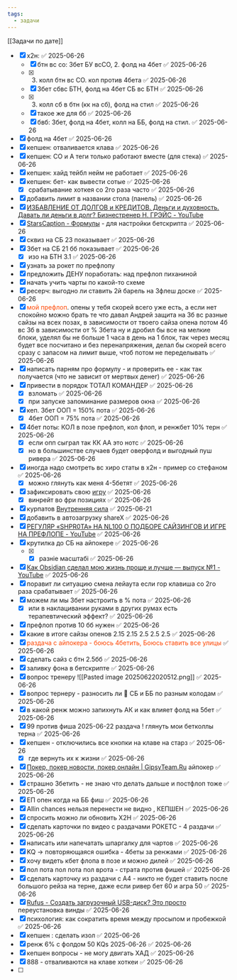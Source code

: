 ```yaml
---
tags:
  - задачи
---
```

[[Задачи по дате]]
- [x] х2н: ✅ 2025-06-26
	- [x] бтн вс со: 3бет БУ всСО, 2. фолд на 4бет ✅ 2025-06-26
	- [x] 3. колл бтн вс СО. кол против 4бета ✅ 2025-06-26
	- [x] 3бет сбвс БТН, фолд на 4бет СБ вс БТН ✅ 2025-06-26
	- [x] 3. колл сб в бтн (кк на сб), фолд на стил ✅ 2025-06-26
	- [x] такое же для бб ✅ 2025-06-26
	- [x] бвб: 3бет, фолд на 4бет, колл на ББ, фолд на стил. ✅ 2025-06-26
- [x] фолд на 4бет ✅ 2025-06-26
- [x] кепшен: отваливается клава ✅ 2025-06-26
- [x] кепшен: СО и А теги только работают вместе (для стека) ✅ 2025-06-26
- [x] кепшен: хайд тейбл нейм не работает ✅ 2025-06-26
- [x] кепшен: бет- как вывести  сотые ✅ 2025-06-26
	- [x] срабатывание хоткея со 2го раза часто ✅ 2025-06-26
- [x] добавить лимит в названии стола (панель) ✅ 2025-06-26
- [x] [ИЗБАВЛЕНИЕ ОТ ДОЛГОВ и КРЕДИТОВ. Деньги и духовность. Давать ли деньги в долг? Бизнестренер Н. ГРЭЙС - YouTube](https://www.youtube.com/watch?v=nUFw7TwVo0o)
- [x] [StarsCaption - Формулы](https://sites.google.com/site/starscaptionru/betscript/formuly) - для настройки бетскрипта ✅ 2025-06-26
- [x] сквиз на СБ 23 показывает ✅ 2025-06-26
- [x] 3бет на СБ 21 бб показывает ✅ 2025-06-26
	- [x] изо на БТН 3.1 ✅ 2025-06-26
- [x] узнать за рокет по префлопу
- [x] предложить ДЕНУ поработать: над префлоп пиханиной
- [x] начать учить чарты по какой-то схеме
- [x] ресерч: выгодно ли ставить 2й барель на 3флеш доске ✅ 2025-06-26
- [x] <span style="color:rgb(255, 69, 0)">мой префлоп</span>. опены у тебя скорей всего уже есть, а если нет спокойно можно брать те что давал Андрей защита на 3б вс разные сайзы на всех позах, в зависимости от твоего сайза опена потом 4б вс 3б в зависимости от % 3бета ну и дробил бы все на мелкие блоки, уделял бы не больше 1 часа в день на 1 блок, так через месяц будет все посчитано и без перенапряжения, делал бы скорей всего сразу с запасом на лимит выше, чтоб потом не переделывать ✅ 2025-06-26
- [x] написать парням про формулу - и проверить ее - как так получается (что не зависит от мертвых денег) ✅ 2025-06-26
- [x] привести в порядок ТОТАЛ КОМАНДЕР ✅ 2025-06-26
	- [x] взломать ✅ 2025-06-26
	- [x] при запуске запоминание размеров окна ✅ 2025-06-26
- [x] кеп. 3бет ООП = 150% пота ✅ 2025-06-26
	- [x] 4бет ООП = 75% пота ✅ 2025-06-26
- [x] 4бет поты: КОЛ в позе префлоп, кол флоп, и ренжбет 10% терн ✅ 2025-06-26
	- [x] если опп сыграл так КК АА это нотс ✅ 2025-06-26
	- [x] но в большинстве случаев будет оверфолд и выгодный пуш ривера ✅ 2025-06-26
- [x] иногда надо смотреть вс хиро статы в х2н - пример со стефаном ✅ 2025-06-26
	- [x] можно глянуть как меня 4-5бетят ✅ 2025-06-26
- [x] зафиксировать свою [игру](https://youtu.be/e6HrS4kiNNY) ✅ 2025-06-26
	- [x] винрейт во фри позициях ✅ 2025-06-26
- [x] курпатов [Внутренняя сила](https://youtu.be/5SqratghVUY) ✅ 2025-06-21
- [x] добавить в автозагрузку shareX ✅ 2025-06-26
- [x] [РЕГУЛЯР «SHPR0TA» НА NL100 О ПОДБОРЕ САЙЗИНГОВ И ИГРЕ НА ПРЕФЛОПЕ - YouTube](https://youtu.be/uhqm4YOqkpk) ✅ 2025-06-26
- [x] крутилка до СБ на айпокере ✅ 2025-06-26
	- [x] - [x] разніе масштабі ✅ 2025-06-26
- [x] [Как Obsidian сделал мою жизнь проще и лучше — выпуск №1 - YouTube](https://youtu.be/idZzFFZBM9c) ✅ 2025-06-26
- [x] поравит ли ситуацию смена лейаута если гор клавиша со 2го раза срабатывает ✅ 2025-06-26
- [x] можем ли мы 3бет настроить в % пота ✅ 2025-06-26
	- [x] или в наклацивании руками в других румах есть терапевтический эффект? ✅ 2025-06-26
- [x] префлоп против 10 бб нужен ✅ 2025-06-26
- [x] какие в итоге сайзы опенов 2.15 2.15 2.5 2.5 2.5 ✅ 2025-06-26
- [x] <span style="color:rgb(255, 69, 0)">раздача с айпокера - боюсь 4бетить, Боюсь ставить все улицы</span> ✅ 2025-06-26
- [x] сделать сайз с бтн 2.5бб ✅ 2025-06-26
- [x] заливку фона в бетскрипте  ✅ 2025-06-26
- [x] вопрос тренеру ![[Pasted image 20250622020512.png]] ✅ 2025-06-26
- [x] вопрос тернеру - разносить ли 🔺 СБ и ББ по разным колодам ✅ 2025-06-26
- [x] в какой ренж можно запихнуть АК и как влияет фолд на 5бет ✅ 2025-06-26
- [x] 99 против фиша 2025-06-22 раздача ! глянуть мои бетколлы терна ✅ 2025-06-26
- [x] кепшен - отключились все кнопки на клаве на старз ✅ 2025-06-26
	- [x] где вернуть их к жизни ✅ 2025-06-26
- [x] [Покер, покер новости, покер онлайн | GipsyTeam.Ru](https://forum.gipsyteam.ru/index.php?act=Msg&CODE=dlg&DID=3627319&st=0&#message7303672) айпокер ✅ 2025-06-26
- [x] страшно 3бетить - не знаю что делать дальше и постфлоп тоже ✅ 2025-06-26
- [x] ЕП опен когда на ББ фиш ✅ 2025-06-26
- [x] Allin chances нельзя перенести не видно , КЕПШЕН ✅ 2025-06-26
- [x] спросить можно ли обновить Х2Н ✅ 2025-06-26
- [x] сделать карточки по видео с раздачами РОКЕТС - 4 раздачи ✅ 2025-06-26
- [x] написать или напечатать шпаргалку для чартов ✅ 2025-06-26
- [x] KQ -> повторяющаяся ошибка - 4беты за ренжами ✅ 2025-06-26
- [x] хочу видеть кбет флопа в позе и можно дилей ✅ 2025-06-26
- [x] пол пота пол пота пол врота - страта против фишей ✅ 2025-06-26
- [x] сделать карточку из раздачи с А4 - никто не будет ставить после большого рейза на терне, даже если ривер бет 60 и агра 50 ✅ 2025-06-26
- [x] [Rufus - Создать загрузочный USB-диск? Это просто](https://rufus.ie/ru/) переустановка винды ✅ 2025-06-26
- [x] психология: как сократить время между просыпом и пробежкой ✅ 2025-06-26
- [x] кепшен : сделать изол ✅ 2025-06-26
- [x] ренж 6% с фолдом 50 KQs 2025-06-26 ✅ 2025-06-26
- [x] кепшен вопросы - не могу двигать ХАД ✅ 2025-06-26
- [x] 888 - отваливаются на клаве хоткеи ✅ 2025-06-26
- [ ] 